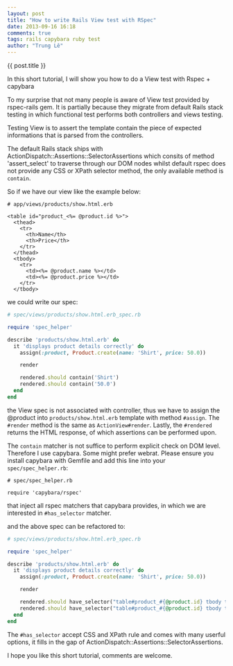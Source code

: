 ```yaml
---
layout: post
title: "How to write Rails View test with RSpec"
date: 2013-09-16 16:18
comments: true
tags: rails capybara ruby test
author: "Trung Lê"
---
```


{{ post.title }}

In this short tutorial, I will show you how to do a View test with Rspec + capybara

<!--more-->

To my surprise that not many people is aware of View test provided by rspec-rails gem. It is partially
because they migrate from default Rails stack testing in which functional test performs both controllers
and views testing.

Testing View is to assert the template contain the piece of expected informations that is parsed from the controllers.


The default Rails stack ships with ActionDispatch::Assertions::SelectorAssertions which consits of method 'assert_select'
to traverse through our DOM nodes whilst default rspec does not provide any CSS or XPath selector method, the only available
method is `contain`.

So if we have our view like the example below:

```erb
# app/views/products/show.html.erb

<table id="product_<%= @product.id %>">
  <thead>
    <tr>
      <th>Name</th>
      <th>Price</th>
    </tr>
  </thead>
  <tbody>
    <tr>
      <td><%= @product.name %></td>
      <td><%= @product.price %></td>
    </tr>
  </tbody>
```

we could write our spec:

```ruby
# spec/views/products/show.html.erb_spec.rb

require 'spec_helper'

describe 'products/show.html.erb' do
  it 'displays product details correctly' do
    assign(:product, Product.create(name: 'Shirt', price: 50.0))

    render

    rendered.should contain('Shirt')
    rendered.should contain('50.0')
  end
end
```

the View spec is not associated with controller, thus we have to assign the @product into
`products/show.html.erb` template with method `#assign`. The `#render` method is the same
as `ActionView#render`. Lastly, the `#rendered` returns the HTML response, of which assertions
can be performed upon.

The `contain` matcher is not suffice to perform explicit check on DOM level. Therefore I
use capybara. Some might prefer webrat. Please ensure you install capybara with Gemfile
and add this line into your `spec/spec_helper.rb`:

```
# spec/spec_helper.rb

require 'capybara/rspec'
```

that inject all rspec matchers that capybara provides, in which we are interested in `#has_selector` matcher.

and the above spec can be refactored to:

```ruby
# spec/views/products/show.html.erb_spec.rb

require 'spec_helper'

describe 'products/show.html.erb' do
  it 'displays product details correctly' do
    assign(:product, Product.create(name: 'Shirt', price: 50.0))

    render

    rendered.should have_selector("table#product_#{@product.id} tbody tr:nth-of-type(1) td:nth-of-type(1)", text: 'Shirt')
    rendered.should have_selector("table#product_#{@product.id} tbody tr:nth-of-type(1) td:nth-of-type(2)", text: '50.0')
  end
end
```

The `#has_selector` accept CSS and XPath rule and comes with many userful options, it fills in the gap of ActionDispatch::Assertions::SelectorAssertions.

I hope you like this short tutorial, comments are welcome.
